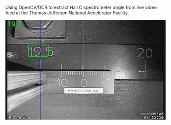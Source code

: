Using OpenCV/OCR to extract Hall C spectrometer angle from live video feed at the Thomas Jefferson National Accelerator Facility. 

<img src="images/demo.png" />
